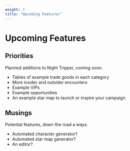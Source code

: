```yaml
---
weight: 3
title: "Upcoming Features"
---
```


# Upcoming Features

## Priorities
Planned additions to Night Tripper, coming soon.
* Tables of example trade goods in each category
* More insider and outsider encounters
* Example VIPs
* Example opportunities
* An example star map to launch or inspire your campaign

## Musings
Potential features, down the road a ways.
* Automated character generator?
* Automated star map generator?
* An editor?
